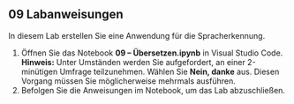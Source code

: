 ﻿---
lab:
    title: 'Übersetzen'
---

## 09 Labanweisungen
In diesem Lab erstellen Sie eine Anwendung für die Spracherkennung. 

1.  Öffnen Sie das Notebook **09 – Übersetzen.ipynb** in Visual Studio Code. 
    **Hinweis:** Unter Umständen werden Sie aufgefordert, an einer 2-minütigen Umfrage teilzunehmen. Wählen Sie **Nein, danke** aus. Diesen Vorgang müssen Sie möglicherweise mehrmals ausführen.
2.  Befolgen Sie die Anweisungen im Notebook, um das Lab abzuschließen.
